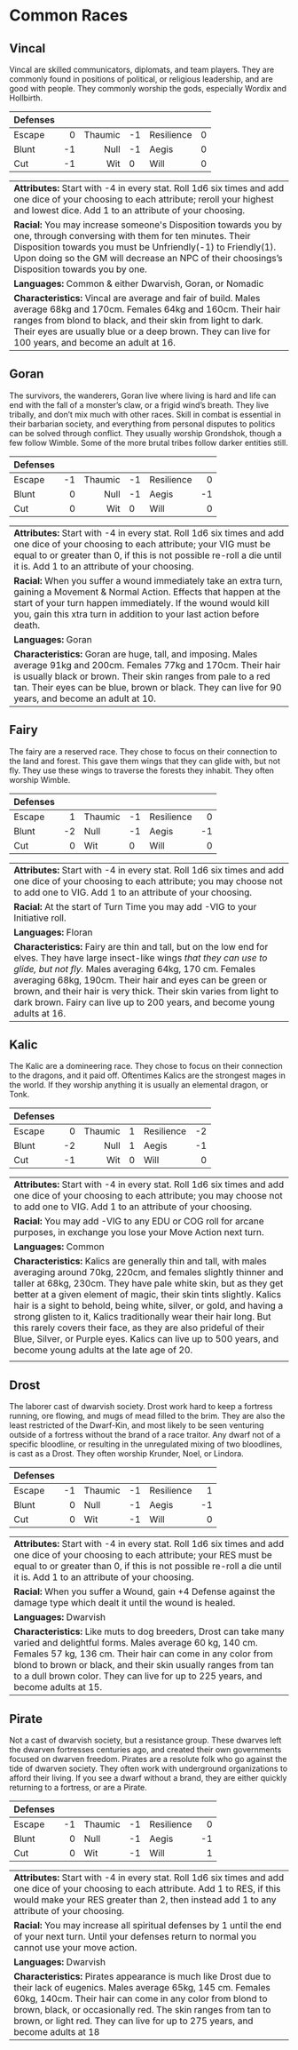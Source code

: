 # Common Races

## Vincal
Vincal are skilled communicators, diplomats, and team players. They are commonly found in positions of political, or religious leadership, and are good with people. They commonly worship the gods, especially Wordix and Hollbirth.


| Defenses |     |         |     |            |     |
|:-------- | ---:| -------:|:--- |:---------- | ---:|
| Escape   |   0 | Thaumic | -1  | Resilience |   0 |
| Blunt    |  -1 |    Null | -1  | Aegis      |   0 |
| Cut      |  -1 |     Wit | 0   | Will       |   0 |

|                                                                                                                                                                                                                                                                                               |
|:--------------------------------------------------------------------------------------------------------------------------------------------------------------------------------------------------------------------------------------------------------------------------------------------- |
| **Attributes:** Start with -4 in every stat. Roll 1d6 six times and add one dice of your choosing to each attribute; reroll your highest and lowest dice. Add 1 to an attribute of your choosing.                                                                                             |
| **Racial:** You may increase someone's Disposition towards you by one, through conversing with them for ten minutes. Their Disposition towards you must be Unfriendly(-1) to Friendly(1). Upon doing so the GM will decrease an NPC of their choosings’s Disposition towards you by one.      |
| **Languages:** Common & either Dwarvish, Goran, or Nomadic                                                                                                                                                                                                                                      |
| **Characteristics:** Vincal are average and fair of build. Males average 68kg and 170cm. Females 64kg and 160cm. Their hair ranges from blond to black, and their skin from light to dark. Their eyes are usually blue or a deep brown. They can live for 100 years, and become an adult at 16. |

## Goran
The survivors, the wanderers, Goran live where living is hard and life can end with the fall of a monster’s claw, or a frigid wind’s breath. They live tribally, and don’t mix much with other races. Skill in combat is essential in their barbarian society, and everything from personal disputes to politics can be solved through conflict. They usually worship Grondshok, though a few follow Wimble. Some of the more brutal tribes follow darker entities still.

| Defenses |     |         |     |            |     |
|:-------- | ---:| -------:|:--- |:---------- | ---:|
| Escape   |  -1 | Thaumic | -1  | Resilience |   0 |
| Blunt    |   0 |    Null | -1  | Aegis      |  -1 |
| Cut      |   0 |     Wit | 0   | Will       |   0 |

|                                                                                                                                                                                                                                                                                               |
|:--------------------------------------------------------------------------------------------------------------------------------------------------------------------------------------------------------------------------------------------------------------------------------------------- |
| **Attributes:**  Start with -4 in every stat. Roll 1d6 six times and add one dice of your choosing to each attribute; your VIG must be equal to or greater than 0, if this is not possible re-roll a die until it is. Add 1 to an attribute of your choosing.                                 |
| **Racial:** When you suffer a wound immediately take an extra turn, gaining a Movement & Normal Action. Effects that happen at the start of your turn happen immediately. If the wound would kill you, gain this xtra turn in addition to your last action before death.                     |
| **Languages:** Goran                                                                                                                                                                                                                                                                          |
| **Characteristics:** Goran are huge, tall, and imposing. Males average 91kg and 200cm. Females 77kg and 170cm. Their hair is usually black or brown. Their skin ranges from pale to a red tan. Their eyes can be blue, brown or black. They can live for 90 years, and become an adult at 10. |

## Fairy
The fairy are a reserved race. They chose to focus on their connection to the land and forest. This gave them wings that they can glide with, but not fly. They use these wings to traverse the forests they inhabit. They often worship Wimble.

| Defenses |     |         |     |            |     |
|:-------- | ---:|:------- |:--- |:---------- | ---:|
| Escape   |   1 | Thaumic | -1  | Resilience |   0 |
| Blunt    |  -2 |    Null | -1  | Aegis      |  -1 |
| Cut      |   0 |     Wit | 0   | Will       |   0 |

|                                                                                                                                                                                                                                                                                                                                                                                                           |
|:--------------------------------------------------------------------------------------------------------------------------------------------------------------------------------------------------------------------------------------------------------------------------------------------------------------------------------------------------------------------------------------------------------- |
| **Attributes:**      Start with -4 in every stat. Roll 1d6 six times and add one dice of your choosing to each attribute; you may choose not to add one to VIG. Add 1 to an attribute of your choosing.                                                                                                                                                                                                   |
| **Racial:** At the start of Turn Time you may add -VIG to your Initiative roll.                                                                                                                                                                                                                                                                                                                           |
| **Languages:** Floran                                                                                                                                                                                                                                                                                                                                                                                     |
| **Characteristics:** Fairy are thin and tall, but on the low end for elves. They have large insect-like wings *that they can use to glide, but not fly.* Males averaging 64kg, 170 cm. Females averaging 68kg, 190cm. Their hair and eyes can be green or brown, and their hair is very thick. Their skin varies from light to dark brown. Fairy can live up to 200 years, and become young adults at 16. |

## Kalic
The Kalic are a domineering race. They chose to focus on their connection to the dragons, and it paid off. Oftentimes Kalics are the strongest mages in the world. If they worship anything it is usually an elemental dragon, or Tonk.

| Defenses |     |         |     |            |     |
|:-------- | ---:| -------:|:--- |:---------- | ---:|
| Escape   |   0 | Thaumic | 1   | Resilience |  -2 |
| Blunt    |  -2 |    Null | 1   | Aegis      |  -1 |
| Cut      |  -1 |     Wit | 0   | Will       |   0 |

|                                                                                                                                                                                                                                                                                                                                                                                                                                                                                                                                                                                                       |
|:---------------------------------------------------------------------------------------------------------------------------------------------------------------------------------------------------------------------------------------------------------------------------------------------------------------------------------------------------------------------------------------------------------------------------------------------------------------------------------------------------------------------------------------------------------------------------------------------------- |
| **Attributes:**      Start with -4 in every stat. Roll 1d6 six times and add one dice of your choosing to each attribute; you may choose not to add one to VIG. Add 1 to an attribute of your choosing.                                                                                                                                                                                                                                                                                                                                                                                               |
| **Racial:** You may add -VIG to any EDU or COG roll for arcane purposes, in exchange you lose your Move Action next turn.                                                                                                                                                                                                                                                                                                                                                                                                                                                                             |
| **Languages:** Common                                                                                                                                                                                                                                                                                                                                                                                                                                                                                                                                                                                 |
| **Characteristics:** Kalics are generally thin and tall, with males averaging around 70kg, 220cm, and females slightly thinner and taller at 68kg, 230cm. They have pale white skin, but as they get better at a given element of magic, their skin tints slightly. Kalics hair is a sight to behold, being white, silver, or gold, and having a strong glisten to it, Kalics traditionally wear their hair long. But this rarely covers their face, as they are also prideful of their Blue, Silver, or Purple eyes. Kalics can live up to 500 years, and become young adults at the late age of 20. |
|                                                                                                                                                                                                                                                                                                                                                                                                                                                                                                                                                                                                       |

## Drost
The laborer cast of dwarvish society. Drost work hard to keep a fortress running, ore flowing, and mugs of mead filled to the brim. They are also the least restricted of the Dwarf-Kin, and most likely to be seen venturing outside of a fortress without the brand of a race traitor. Any dwarf not of a specific bloodline, or resulting in the unregulated mixing of two bloodlines, is cast as a Drost. They often worship Krunder, Noel, or Lindora.

| Defenses |     |         |     |            |     |
|:-------- | ---:|:------- | ---:|:---------- | ---:|
| Escape   | -1  | Thaumic | -1  | Resilience | 1   |
| Blunt    | 0   | Null    | -1  | Aegis      | -1  |
| Cut      | 0   | Wit     | -1  | Will       | 0   |

| |
|:---------- |
| **Attributes:** Start with -4 in every stat. Roll 1d6 six times and add one dice of your choosing to each attribute; your RES must be equal to or greater than 0, if this is not possible re-roll a die until it is. Add 1 to an attribute of your choosing.|
| **Racial:** When you suffer a Wound, gain +4 Defense against the damage type which dealt it until the wound is healed. |
| **Languages:** Dwarvish |
| **Characteristics:** Like muts to dog breeders, Drost can take many varied and delightful forms. Males average 60 kg, 140 cm. Females 57 kg, 136 cm. Their hair can come in any color from blond to brown or black, and their skin usually ranges from tan to a dull brown color. They can live for up to 225 years, and become adults at 15. |

## Pirate
Not a cast of dwarvish society, but a resistance group. These dwarves left the dwarven fortresses centuries ago, and created their own governments focused on dwarven freedom. Pirates are a resolute folk who go against the tide of dwarven society. They often work with underground organizations to afford their living. If you see a dwarf without a brand, they are either quickly returning to a fortress, or are a Pirate.

| Defenses |     |         |     |            |     |
|:-------- | ---:|:------- | ---:|:---------- | ---:|
| Escape   | -1  | Thaumic | -1  | Resilience | 0   |
| Blunt    | 0   | Null    | -1  | Aegis      | -1  |
| Cut      | 0   | Wit     | -1  | Will       | 1   |

||
|:-|
| **Attributes:** Start with -4 in every stat. Roll 1d6 six times and add one dice of your choosing to each attribute. Add 1 to RES, if this would make your RES greater than 2, then instead add 1 to any attribute of your choosing. |
| **Racial:** You may increase all spiritual defenses by 1 until the end of your next turn. Until your defenses return to normal you cannot use your move action. |
| **Languages:** Dwarvish |
| **Characteristics:** Pirates appearance is much like Drost due to their lack of eugenics. Males average 65kg, 145 cm. Females 60kg, 140cm. Their hair can come in any color from blond to brown, black, or occasionally red. The skin ranges from tan to brown, or light red. They can live for up to 275 years, and become adults at 18 |
